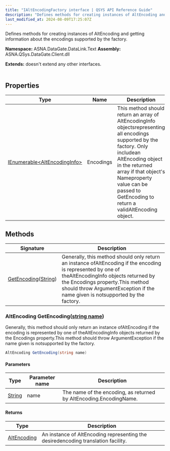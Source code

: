 ```yaml
---
title: "IAltEncodingFactory interface | QSYS API Reference Guide"
description: "Defines methods for creating instances of AltEncoding and getting information about the encodings supported by the factory. "
last_modified_at: 2024-08-09T17:25:07Z
---
```


Defines methods for creating instances of AltEncoding and getting information about the encodings supported by the factory.

**Namespace:** ASNA.DataGate.DataLink.Text
**Assembly:** ASNA.QSys.DataGate.Client.dll

**Extends:** doesn't extend any other interfaces.
<br>
<br>

## Properties

| Type | Name | Description
| --- | --- | --- 
| [IEnumerable\<AltEncodingInfo\>](https://learn.microsoft.com/en-us/dotnet/api/system.collections.generic.ienumerable-1?view=net-8.0) | Encodings | This method should return an array of AltEncodingInfo objectsrepresenting all encodings supported by the factory.  Only includean AltEncoding object in the returned array if that object's Nameproperty value can be passed to GetEncoding to return a validAltEncoding object. |

## Methods

| Signature | Description |
| --- | --- |
| [GetEncoding](#altencoding-getencodingstring-name)([String](https://docs.microsoft.com/en-us/dotnet/api/system.string)) | Generally, this method should only return an instance ofAltEncoding if the encoding is represented by one of theAltEncodingInfo objects returned by the Encodings property.This method should throw ArgumentException if the name given is notsupported by the factory.

### AltEncoding GetEncoding([string name](https://learn.microsoft.com/en-us/dotnet/api/system.string?view=net-8.0))

Generally, this method should only return an instance ofAltEncoding if the encoding is represented by one of theAltEncodingInfo objects returned by the Encodings property.This method should throw ArgumentException if the name given is notsupported by the factory.

```cs
AltEncoding GetEncoding(string name)
```

#### Parameters

| Type | Parameter name | Description
| --- | --- | ---
| [String](https://docs.microsoft.com/en-us/dotnet/api/system.string) | name | The name of the encoding, as returned by             AltEncoding.EncodingName.

#### Returns

| Type | Description
| --- | ---
| [AltEncoding](/reference/datagate/datagate-data-link/alt-encoding.html) | An instance of AltEncoding representing the desiredencoding translation facility.
